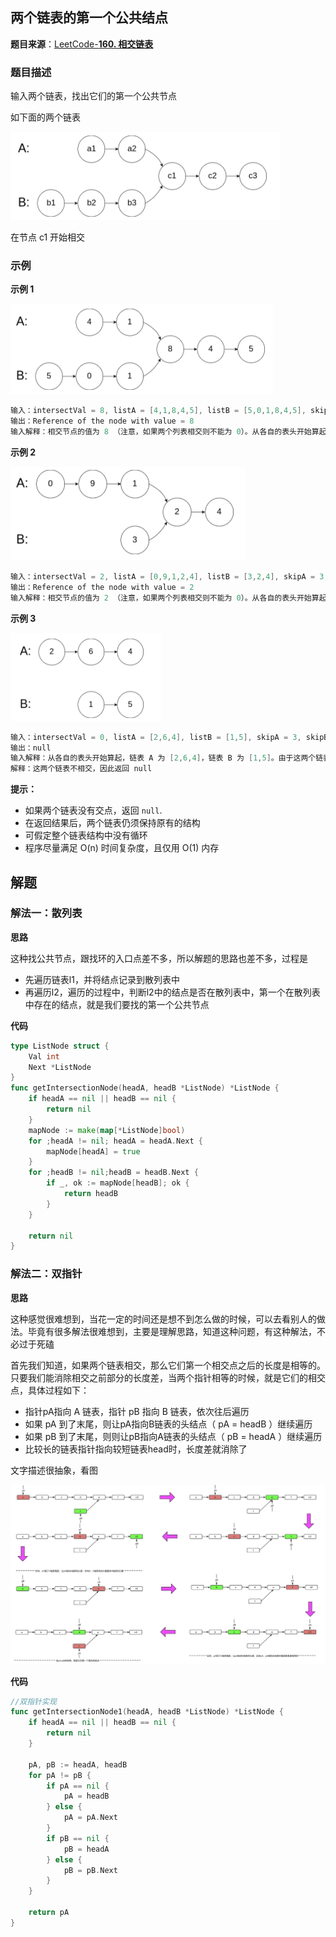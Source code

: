 
## 两个链表的第一个公共结点

**题目来源**：[LeetCode-**160. 相交链表**](https://leetcode-cn.com/problems/intersection-of-two-linked-lists/)

### 题目描述

输入两个链表，找出它们的第一个公共节点

如下面的两个链表

![image](https://github.com/Rain-Life/algorithm-go/blob/master/photos/HighFrequency/160/160-1.png)

在节点 c1 开始相交

### 示例

**示例 1**

![image](https://github.com/Rain-Life/algorithm-go/blob/master/photos/HighFrequency/160/160-2.png)

```go
输入：intersectVal = 8, listA = [4,1,8,4,5], listB = [5,0,1,8,4,5], skipA = 2, skipB = 3
输出：Reference of the node with value = 8
输入解释：相交节点的值为 8 （注意，如果两个列表相交则不能为 0）。从各自的表头开始算起，链表 A 为 [4,1,8,4,5]，链表 B 为 [5,0,1,8,4,5]。在 A 中，相交节点前有 2 个节点；在 B 中，相交节点前有 3 个节点
```

**示例 2**

![image](https://github.com/Rain-Life/algorithm-go/blob/master/photos/HighFrequency/160/160-3.png)

```go
输入：intersectVal = 2, listA = [0,9,1,2,4], listB = [3,2,4], skipA = 3, skipB = 1
输出：Reference of the node with value = 2
输入解释：相交节点的值为 2 （注意，如果两个列表相交则不能为 0）。从各自的表头开始算起，链表 A 为 [0,9,1,2,4]，链表 B 为 [3,2,4]。在 A 中，相交节点前有 3 个节点；在 B 中，相交节点前有 1 个节点
```

**示例 3**

![image](https://github.com/Rain-Life/algorithm-go/blob/master/photos/HighFrequency/160/160-4.png)

```go
输入：intersectVal = 0, listA = [2,6,4], listB = [1,5], skipA = 3, skipB = 2
输出：null
输入解释：从各自的表头开始算起，链表 A 为 [2,6,4]，链表 B 为 [1,5]。由于这两个链表不相交，所以 intersectVal 必须为 0，而 skipA 和 skipB 可以是任意值。
解释：这两个链表不相交，因此返回 null
```

**提示：**

- 如果两个链表没有交点，返回 `null`.
- 在返回结果后，两个链表仍须保持原有的结构
- 可假定整个链表结构中没有循环
- 程序尽量满足 O(n) 时间复杂度，且仅用 O(1) 内存

## 解题

### 解法一：散列表

**思路**

这种找公共节点，跟找环的入口点差不多，所以解题的思路也差不多，过程是

- 先遍历链表l1，并将结点记录到散列表中
- 再遍历l2，遍历的过程中，判断l2中的结点是否在散列表中，第一个在散列表中存在的结点，就是我们要找的第一个公共节点

**代码**

```go
type ListNode struct {
	Val int
	Next *ListNode
}
func getIntersectionNode(headA, headB *ListNode) *ListNode {
	if headA == nil || headB == nil {
		return nil
	}
	mapNode := make(map[*ListNode]bool)
	for ;headA != nil; headA = headA.Next {
		mapNode[headA] = true
	}
	for ;headB != nil;headB = headB.Next {
		if _, ok := mapNode[headB]; ok {
			return headB
		}
	}

	return nil
}
```

### 解法二：双指针

**思路**

这种感觉很难想到，当花一定的时间还是想不到怎么做的时候，可以去看别人的做法。毕竟有很多解法很难想到，主要是理解思路，知道这种问题，有这种解法，不必过于死磕

首先我们知道，如果两个链表相交，那么它们第一个相交点之后的长度是相等的。只要我们能消除相交之前部分的长度差，当两个指针相等的时候，就是它们的相交点，具体过程如下：

- 指针pA指向 A 链表，指针 pB 指向 B 链表，依次往后遍历
- 如果 pA 到了末尾，则让pA指向B链表的头结点（ pA = headB ）继续遍历
- 如果 pB 到了末尾，则则让pB指向A链表的头结点（ pB = headA ）继续遍历
- 比较长的链表指针指向较短链表head时，长度差就消除了

文字描述很抽象，看图

![image](https://github.com/Rain-Life/algorithm-go/blob/master/photos/HighFrequency/160/160-5.png)

**代码**

```go
//双指针实现
func getIntersectionNode1(headA, headB *ListNode) *ListNode {
	if headA == nil || headB == nil {
		return nil
	}

	pA, pB := headA, headB
	for pA != pB {
		if pA == nil {
			pA = headB
		} else {
			pA = pA.Next
		}
		if pB == nil {
			pB = headA
		} else {
			pB = pB.Next
		}
	}

	return pA
}
```